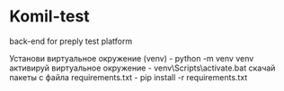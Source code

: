 # Komil-test
back-end for preply test platform

Установи виртуальное окружение (venv) - python -m venv venv активируй виртуальное окружение - venv\Scripts\activate.bat скачай пакеты с файла requirements.txt - pip install -r requirements.txt
